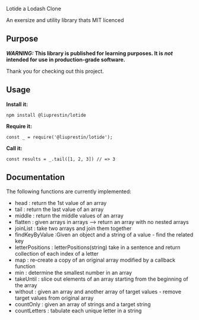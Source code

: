 Lotide a Lodash Clone

An exersize and utility library thats MIT licenced

## Purpose

**_WARNING:_ This library is published for learning purposes. It is _not_ intended for use in production-grade software.**

Thank you for checking out this project.

## Usage

**Install it:**

`npm install @liuprestin/lotide`

**Require it:**

`const _ = require('@liuprestin/lotide');`

**Call it:**

`const results = _.tail([1, 2, 3]) // => 3`

## Documentation

The following functions are currently implemented:

- head : return the 1st value of an array
- tail : return the last value of an array
- middle : return the middle values of an array 
- flatten : given arrays in arrays --> return an array with no nested arrays
- joinList : take two arrays and join them together
- findKeyByValue :Given an object and a string of a value - find the related key
- letterPositions : letterPositions(string) take in a sentence and return collection of each index of a letter 
- map : re-create a copy of an original array modified by a callback function
- min : determine the smallest number in an array
- takeUntil : slice out elements of an array starting from the beginning of the array
- without : given an array and another array of target values - remove target values from original array
- countOnly : given an array of strings and a target string 
- countLetters : tabulate each unique letter in a string 
